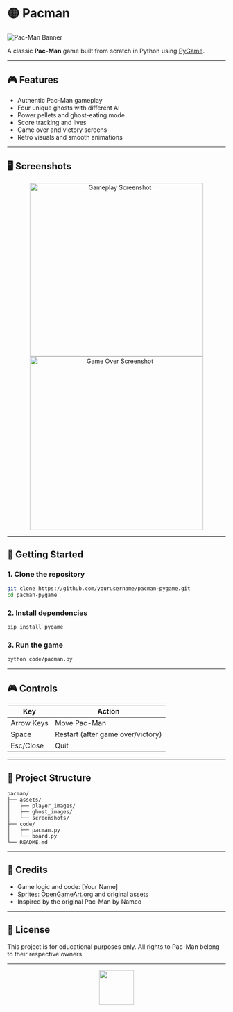 # 🟡 Pacman

![Pac-Man Banner](https://upload.wikimedia.org/wikipedia/commons/5/59/Pacman.png)

A classic **Pac-Man** game built from scratch in Python using [PyGame](https://www.pygame.org/).

---

## 🎮 Features

- Authentic Pac-Man gameplay
- Four unique ghosts with different AI
- Power pellets and ghost-eating mode
- Score tracking and lives
- Game over and victory screens
- Retro visuals and smooth animations

---

## 🖥️ Screenshots

<p align="center">
  <img src="assets/screenshots/gameplay.png" width="400" alt="Gameplay Screenshot"/>
  <img src="assets/screenshots/gameover.png" width="400" alt="Game Over Screenshot"/>
</p>

---

## 🚀 Getting Started

### 1. Clone the repository

```bash
git clone https://github.com/yourusername/pacman-pygame.git
cd pacman-pygame
```

### 2. Install dependencies

```bash
pip install pygame
```

### 3. Run the game

```bash
python code/pacman.py
```

---

## 🎮 Controls

| Key         | Action           |
|-------------|------------------|
| Arrow Keys  | Move Pac-Man     |
| Space       | Restart (after game over/victory) |
| Esc/Close   | Quit             |

---

## 📁 Project Structure

```
pacman/
├── assets/
│   ├── player_images/
│   ├── ghost_images/
│   └── screenshots/
├── code/
│   ├── pacman.py
│   └── board.py
└── README.md
```

---

## 📝 Credits

- Game logic and code: [Your Name]
- Sprites: [OpenGameArt.org](https://opengameart.org/) and original assets
- Inspired by the original Pac-Man by Namco

---

## 📜 License

This project is for educational purposes only. All rights to Pac-Man belong to their respective owners.

---

<p align="center">
  <img src="https://upload.wikimedia.org/wikipedia/commons/5/59/Pacman.png" width="80"/>
</p>
